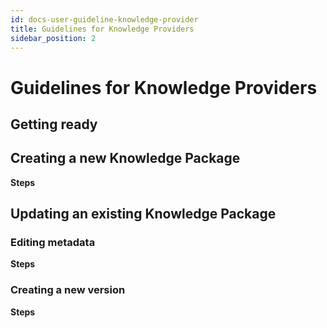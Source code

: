 ```yaml
---
id: docs-user-guideline-knowledge-provider
title: Guidelines for Knowledge Providers
sidebar_position: 2
---
```


# Guidelines for Knowledge Providers

## Getting ready

## Creating a new Knowledge Package

**Steps**

## Updating an existing Knowledge Package

### Editing metadata

**Steps**

### Creating a new version

**Steps**
